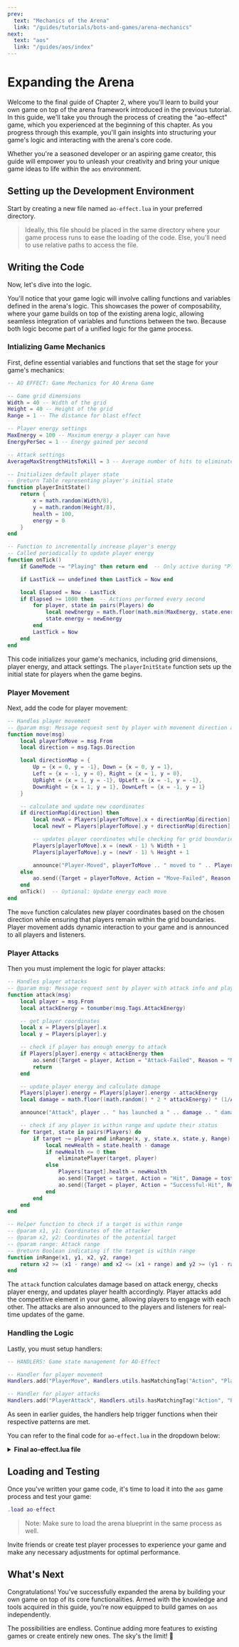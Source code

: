 ```yaml
---
prev:
  text: "Mechanics of the Arena"
  link: "/guides/tutorials/bots-and-games/arena-mechanics"
next:
  text: "aos"
  link: "/guides/aos/index"
---
```


# Expanding the Arena

Welcome to the final guide of Chapter 2, where you'll learn to build your own game on top of the arena framework introduced in the previous tutorial. In this guide, we'll take you through the process of creating the "ao-effect" game, which you experienced at the beginning of this chapter. As you progress through this example, you'll gain insights into structuring your game's logic and interacting with the arena's core code.

Whether you're a seasoned developer or an aspiring game creator, this guide will empower you to unleash your creativity and bring your unique game ideas to life within the `aos` environment.

## Setting up the Development Environment

Start by creating a new file named `ao-effect.lua` in your preferred directory.

> Ideally, this file should be placed in the same directory where your game process runs to ease the loading of the code. Else, you'll need to use relative paths to access the file.

## Writing the Code

Now, let's dive into the logic. 

  You'll notice that your game logic will involve calling functions and variables defined in the arena's logic. This showcases the power of composability, where your game builds on top of the existing arena logic, allowing seamless integration of variables and functions between the two. Because both logic become part of a unified logic for the game process.

### Intializing Game Mechanics

First, define essential variables and functions that set the stage for your game's mechanics:

```lua
-- AO EFFECT: Game Mechanics for AO Arena Game

-- Game grid dimensions
Width = 40 -- Width of the grid
Height = 40 -- Height of the grid
Range = 1 -- The distance for blast effect

-- Player energy settings
MaxEnergy = 100 -- Maximum energy a player can have
EnergyPerSec = 1 -- Energy gained per second

-- Attack settings
AverageMaxStrengthHitsToKill = 3 -- Average number of hits to eliminate a player

-- Initializes default player state
-- @return Table representing player's initial state
function playerInitState()
    return {
        x = math.random(Width/8),
        y = math.random(Height/8),
        health = 100,
        energy = 0
    }
end

-- Function to incrementally increase player's energy
-- Called periodically to update player energy
function onTick()
    if GameMode ~= "Playing" then return end  -- Only active during "Playing" state

    if LastTick == undefined then LastTick = Now end

    local Elapsed = Now - LastTick
    if Elapsed >= 1000 then  -- Actions performed every second
        for player, state in pairs(Players) do
            local newEnergy = math.floor(math.min(MaxEnergy, state.energy + (Elapsed * EnergyPerSec // 2000)))
            state.energy = newEnergy
        end
        LastTick = Now
    end
end
```

This code initializes your game's mechanics, including grid dimensions, player energy, and attack settings. The `playerInitState` function sets up the initial state for players when the game begins.

### Player Movement

Next, add the code for player movement:

```lua
-- Handles player movement
-- @param msg: Message request sent by player with movement direction and player info
function move(msg)
    local playerToMove = msg.From
    local direction = msg.Tags.Direction

    local directionMap = {
        Up = {x = 0, y = -1}, Down = {x = 0, y = 1},
        Left = {x = -1, y = 0}, Right = {x = 1, y = 0},
        UpRight = {x = 1, y = -1}, UpLeft = {x = -1, y = -1},
        DownRight = {x = 1, y = 1}, DownLeft = {x = -1, y = 1}
    }

    -- calculate and update new coordinates
    if directionMap[direction] then
        local newX = Players[playerToMove].x + directionMap[direction].x
        local newY = Players[playerToMove].y + directionMap[direction].y

        -- updates player coordinates while checking for grid boundaries
        Players[playerToMove].x = (newX - 1) % Width + 1
        Players[playerToMove].y = (newY - 1) % Height + 1

        announce("Player-Moved", playerToMove .. " moved to " .. Players[playerToMove].x .. "," .. Players[playerToMove].y .. ".")
    else
        ao.send({Target = playerToMove, Action = "Move-Failed", Reason = "Invalid direction."})
    end
    onTick()  -- Optional: Update energy each move
end
```

The `move` function calculates new player coordinates based on the chosen direction while ensuring that players remain within the grid boundaries. Player movement adds dynamic interaction to your game and is announced to all players and listeners.

### Player Attacks

Then you must implement the logic for player attacks:

```lua
-- Handles player attacks
-- @param msg: Message request sent by player with attack info and player state
function attack(msg)
    local player = msg.From
    local attackEnergy = tonumber(msg.Tags.AttackEnergy)

    -- get player coordinates
    local x = Players[player].x
    local y = Players[player].y

    -- check if player has enough energy to attack
    if Players[player].energy < attackEnergy then
        ao.send({Target = player, Action = "Attack-Failed", Reason = "Not enough energy."})
        return
    end

    -- update player energy and calculate damage
    Players[player].energy = Players[player].energy - attackEnergy
    local damage = math.floor((math.random() * 2 * attackEnergy) * (1/AverageMaxStrengthHitsToKill))

    announce("Attack", player .. " has launched a " .. damage .. " damage attack from " .. x .. "," .. y .. "!")

    -- check if any player is within range and update their status
    for target, state in pairs(Players) do
        if target ~= player and inRange(x, y, state.x, state.y, Range) then
            local newHealth = state.health - damage
            if newHealth <= 0 then
                eliminatePlayer(target, player)
            else
                Players[target].health = newHealth
                ao.send({Target = target, Action = "Hit", Damage = tostring(damage), Health = tostring(newHealth)})
                ao.send({Target = player, Action = "Successful-Hit", Recipient = target, Damage = tostring(damage), Health = tostring(newHealth)})
            end
        end
    end
end

-- Helper function to check if a target is within range
-- @param x1, y1: Coordinates of the attacker
-- @param x2, y2: Coordinates of the potential target
-- @param range: Attack range
-- @return Boolean indicating if the target is within range
function inRange(x1, y1, x2, y2, range)
    return x2 >= (x1 - range) and x2 <= (x1 + range) and y2 >= (y1 - range) and y2 <= (y1 + range)
end
```

The `attack` function calculates damage based on attack energy, checks player energy, and updates player health accordingly. Player attacks add the competitive element in your game, allowing players to engage with each other. The attacks are also announced to the players and listeners for real-time updates of the game.

### Handling the Logic

Lastly, you must setup handlers:

```lua
-- HANDLERS: Game state management for AO-Effect

-- Handler for player movement
Handlers.add("PlayerMove", Handlers.utils.hasMatchingTag("Action", "PlayerMove"), move)

-- Handler for player attacks
Handlers.add("PlayerAttack", Handlers.utils.hasMatchingTag("Action", "PlayerAttack"), attack)
```

As seen in earlier guides, the handlers help trigger functions when their respective patterns are met.

You can refer to the final code for `ao-effect.lua` in the dropdown below:

<details>
  <summary><strong>Final ao-effect.lua file</strong></summary>

  ```lua
  -- AO EFFECT: Game Mechanics for AO Arena Game

  -- Game grid dimensions
  Width = 40 -- Width of the grid
  Height = 40 -- Height of the grid
  Range = 1 -- The distance for blast effect

  -- Player energy settings
  MaxEnergy = 100 -- Maximum energy a player can have
  EnergyPerSec = 1 -- Energy gained per second

  -- Attack settings
  AverageMaxStrengthHitsToKill = 3 -- Average number of hits to eliminate a player

  -- Initializes default player state
  -- @return Table representing player's initial state
  function playerInitState()
      return {
          x = math.random(Width/8),
          y = math.random(Height/8),
          health = 100,
          energy = 0
      }
  end

  -- Function to incrementally increase player's energy
  -- Called periodically to update player energy
  function onTick()
      if GameMode ~= "Playing" then return end  -- Only active during "Playing" state

      if LastTick == undefined then LastTick = Now end

      local Elapsed = Now - LastTick
      if Elapsed >= 1000 then  -- Actions performed every second
          for player, state in pairs(Players) do
              local newEnergy = math.floor(math.min(MaxEnergy, state.energy + (Elapsed * EnergyPerSec // 2000)))
              state.energy = newEnergy
          end
          LastTick = Now
      end
  end

  -- Handles player movement
  -- @param msg: Message request sent by player with movement direction and player info
  function move(msg)
      local playerToMove = msg.From
      local direction = msg.Tags.Direction

      local directionMap = {
          Up = {x = 0, y = -1}, Down = {x = 0, y = 1},
          Left = {x = -1, y = 0}, Right = {x = 1, y = 0},
          UpRight = {x = 1, y = -1}, UpLeft = {x = -1, y = -1},
          DownRight = {x = 1, y = 1}, DownLeft = {x = -1, y = 1}
      }

      -- calculate and update new coordinates
      if directionMap[direction] then
          local newX = Players[playerToMove].x + directionMap[direction].x
          local newY = Players[playerToMove].y + directionMap[direction].y

          -- updates player coordinates while checking for grid boundaries
          Players[playerToMove].x = (newX - 1) % Width + 1
          Players[playerToMove].y = (newY - 1) % Height + 1

          announce("Player-Moved", playerToMove .. " moved to " .. Players[playerToMove].x .. "," .. Players[playerToMove].y .. ".")
      else
          ao.send({Target = playerToMove, Action = "Move-Failed", Reason = "Invalid direction."})
      end
      onTick()  -- Optional: Update energy each move
  end

  -- Handles player attacks
  -- @param msg: Message request sent by player with attack info and player state
  function attack(msg)
      local player = msg.From
      local attackEnergy = tonumber(msg.Tags.AttackEnergy)

      -- get player coordinates
      local x = Players[player].x
      local y = Players[player].y

      -- check if player has enough energy to attack
      if Players[player].energy < attackEnergy then
          ao.send({Target = player, Action = "Attack-Failed", Reason = "Not enough energy."})
          return
      end

      -- update player energy and calculate damage
      Players[player].energy = Players[player].energy - attackEnergy
      local damage = math.floor((math.random() * 2 * attackEnergy) * (1/AverageMaxStrengthHitsToKill))

      announce("Attack", player .. " has launched a " .. damage .. " damage attack from " .. x .. "," .. y .. "!")

      -- check if any player is within range and update their status
      for target, state in pairs(Players) do
          if target ~= player and inRange(x, y, state.x, state.y, Range) then
              local newHealth = state.health - damage
              if newHealth <= 0 then
                  eliminatePlayer(target, player)
              else
                  Players[target].health = newHealth
                  ao.send({Target = target, Action = "Hit", Damage = tostring(damage), Health = tostring(newHealth)})
                  ao.send({Target = player, Action = "Successful-Hit", Recipient = target, Damage = tostring(damage), Health = tostring(newHealth)})
              end
          end
      end
  end

  -- Helper function to check if a target is within range
  -- @param x1, y1: Coordinates of the attacker
  -- @param x2, y2: Coordinates of the potential target
  -- @param range: Attack range
  -- @return Boolean indicating if the target is within range
  function inRange(x1, y1, x2, y2, range)
      return x2 >= (x1 - range) and x2 <= (x1 + range) and y2 >= (y1 - range) and y2 <= (y1 + range)
  end

  -- HANDLERS: Game state management for AO-Effect

  -- Handler for player movement
  Handlers.add("PlayerMove", Handlers.utils.hasMatchingTag("Action", "PlayerMove"), move)

  -- Handler for player attacks
  Handlers.add("PlayerAttack", Handlers.utils.hasMatchingTag("Action", "PlayerAttack"), attack)
  ```
</details>

## Loading and Testing

Once you've written your game code, it's time to load it into the `aos` game process and test your game:

```lua
.load ao-effect
```

> Note: Make sure to load the arena blueprint in the same process as well.

Invite friends or create test player processes to experience your game and make any necessary adjustments for optimal performance.

## What's Next

Congratulations! You've successfully expanded the arena by building your own game on top of its core functionalities. Armed with the knowledge and tools acquired in this guide, you're now equipped to build games on `aos` independently.

The possibilities are endless. Continue adding more features to existing games or create entirely new ones. The sky's the limit! 🚀